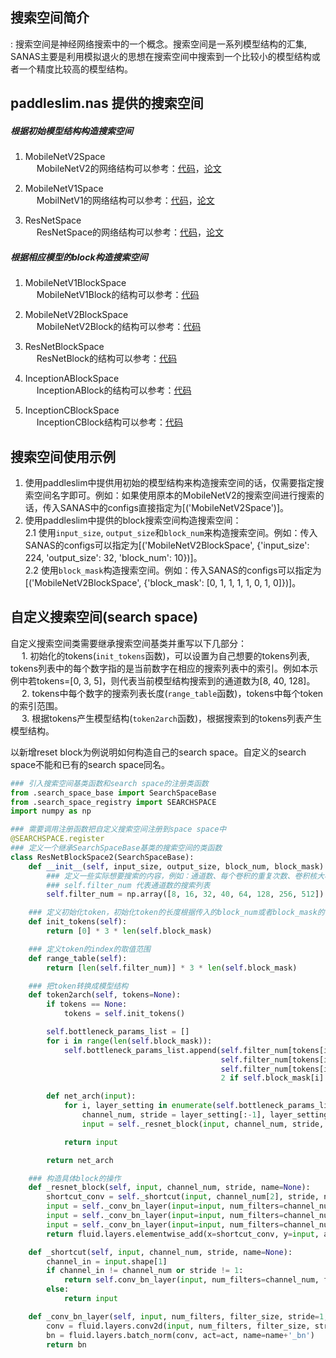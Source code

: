 ## 搜索空间简介
: 搜索空间是神经网络搜索中的一个概念。搜索空间是一系列模型结构的汇集, SANAS主要是利用模拟退火的思想在搜索空间中搜索到一个比较小的模型结构或者一个精度比较高的模型结构。

## paddleslim.nas 提供的搜索空间

##### 根据初始模型结构构造搜索空间
1. MobileNetV2Space<br>
&emsp; MobileNetV2的网络结构可以参考：[代码](https://github.com/PaddlePaddle/models/blob/develop/PaddleCV/image_classification/models/mobilenet_v2.py#L29)，[论文](https://arxiv.org/abs/1801.04381)

2. MobileNetV1Space<br>
&emsp; MobilNetV1的网络结构可以参考：[代码](https://github.com/PaddlePaddle/models/blob/develop/PaddleCV/image_classification/models/mobilenet_v1.py#L29)，[论文](https://arxiv.org/abs/1704.04861)

3. ResNetSpace<br>
&emsp; ResNetSpace的网络结构可以参考：[代码](https://github.com/PaddlePaddle/models/blob/develop/PaddleCV/image_classification/models/resnet.py#L30)，[论文](https://arxiv.org/pdf/1512.03385.pdf)


##### 根据相应模型的block构造搜索空间
1. MobileNetV1BlockSpace<br>
&emsp; MobileNetV1Block的结构可以参考：[代码](https://github.com/PaddlePaddle/models/blob/develop/PaddleCV/image_classification/models/mobilenet_v1.py#L173)

2. MobileNetV2BlockSpace<br>
&emsp; MobileNetV2Block的结构可以参考：[代码](https://github.com/PaddlePaddle/models/blob/develop/PaddleCV/image_classification/models/mobilenet_v2.py#L174)

3. ResNetBlockSpace<br>
&emsp; ResNetBlock的结构可以参考：[代码](https://github.com/PaddlePaddle/models/blob/develop/PaddleCV/image_classification/models/resnet.py#L148)

4. InceptionABlockSpace<br>
&emsp; InceptionABlock的结构可以参考：[代码](https://github.com/PaddlePaddle/models/blob/develop/PaddleCV/image_classification/models/inception_v4.py#L140)

5. InceptionCBlockSpace<br>
&emsp; InceptionCBlock结构可以参考：[代码](https://github.com/PaddlePaddle/models/blob/develop/PaddleCV/image_classification/models/inception_v4.py#L291)


## 搜索空间使用示例

1. 使用paddleslim中提供用初始的模型结构来构造搜索空间的话，仅需要指定搜索空间名字即可。例如：如果使用原本的MobileNetV2的搜索空间进行搜索的话，传入SANAS中的configs直接指定为[('MobileNetV2Space')]。
2. 使用paddleslim中提供的block搜索空间构造搜索空间：<br>
  2.1 使用`input_size`, `output_size`和`block_num`来构造搜索空间。例如：传入SANAS的configs可以指定为[('MobileNetV2BlockSpace', {'input_size': 224, 'output_size': 32, 'block_num': 10})]。<br>
  2.2 使用`block_mask`构造搜索空间。例如：传入SANAS的configs可以指定为[('MobileNetV2BlockSpace', {'block_mask': [0, 1, 1, 1, 1, 0, 1, 0]})]。


## 自定义搜索空间(search space)

自定义搜索空间类需要继承搜索空间基类并重写以下几部分：<br>
&emsp; 1. 初始化的tokens(`init_tokens`函数)，可以设置为自己想要的tokens列表, tokens列表中的每个数字指的是当前数字在相应的搜索列表中的索引。例如本示例中若tokens=[0, 3, 5]，则代表当前模型结构搜索到的通道数为[8, 40, 128]。<br>
&emsp; 2. tokens中每个数字的搜索列表长度(`range_table`函数)，tokens中每个token的索引范围。<br>
&emsp; 3. 根据tokens产生模型结构(`token2arch`函数)，根据搜索到的tokens列表产生模型结构。 <br>

以新增reset block为例说明如何构造自己的search space。自定义的search space不能和已有的search space同名。

```python
### 引入搜索空间基类函数和search space的注册类函数
from .search_space_base import SearchSpaceBase
from .search_space_registry import SEARCHSPACE
import numpy as np

### 需要调用注册函数把自定义搜索空间注册到space space中
@SEARCHSPACE.register
### 定义一个继承SearchSpaceBase基类的搜索空间的类函数
class ResNetBlockSpace2(SearchSpaceBase):
    def __init__(self, input_size, output_size, block_num, block_mask):
        ### 定义一些实际想要搜索的内容，例如：通道数、每个卷积的重复次数、卷积核大小等等
        ### self.filter_num 代表通道数的搜索列表
        self.filter_num = np.array([8, 16, 32, 40, 64, 128, 256, 512])

    ### 定义初始化token，初始化token的长度根据传入的block_num或者block_mask的长度来得到的
    def init_tokens(self):
        return [0] * 3 * len(self.block_mask)

    ### 定义token的index的取值范围
    def range_table(self):
        return [len(self.filter_num)] * 3 * len(self.block_mask)

    ### 把token转换成模型结构
    def token2arch(self, tokens=None):
        if tokens == None:
            tokens = self.init_tokens()

        self.bottleneck_params_list = []
        for i in range(len(self.block_mask)):
            self.bottleneck_params_list.append(self.filter_num[tokens[i * 3 + 0]],
                                               self.filter_num[tokens[i * 3 + 1]],
                                               self.filter_num[tokens[i * 3 + 2]],
                                               2 if self.block_mask[i] == 1 else 1)

        def net_arch(input):
            for i, layer_setting in enumerate(self.bottleneck_params_list):
                channel_num, stride = layer_setting[:-1], layer_setting[-1]
                input = self._resnet_block(input, channel_num, stride, name='resnet_layer{}'.format(i+1))

            return input

        return net_arch

    ### 构造具体block的操作
    def _resnet_block(self, input, channel_num, stride, name=None):
        shortcut_conv = self._shortcut(input, channel_num[2], stride, name=name)
        input = self._conv_bn_layer(input=input, num_filters=channel_num[0], filter_size=1, act='relu', name=name + '_conv0')
        input = self._conv_bn_layer(input=input, num_filters=channel_num[1], filter_size=3, stride=stride, act='relu', name=name + '_conv1')
        input = self._conv_bn_layer(input=input, num_filters=channel_num[2], filter_size=1, name=name + '_conv2')
        return fluid.layers.elementwise_add(x=shortcut_conv, y=input, axis=0, name=name+'_elementwise_add')

    def _shortcut(self, input, channel_num, stride, name=None):
        channel_in = input.shape[1]
        if channel_in != channel_num or stride != 1:
            return self.conv_bn_layer(input, num_filters=channel_num, filter_size=1, stride=stride, name=name+'_shortcut')
        else:
            return input

    def _conv_bn_layer(self, input, num_filters, filter_size, stride=1, padding='SAME', act=None, name=None):
        conv = fluid.layers.conv2d(input, num_filters, filter_size, stride, name=name+'_conv')
        bn = fluid.layers.batch_norm(conv, act=act, name=name+'_bn')
        return bn
```

